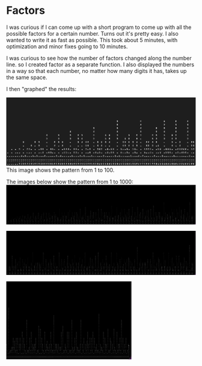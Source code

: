 # Factors

I was curious if I can come up with a short program to come up with all the possible factors for a certain number. 
Turns out it's pretty easy.
I also wanted to write it as fast as possible. This took about 5 minutes, with optimization and minor fixes going to 10 minutes.

I was curious to see how the number of factors changed along the number line. so I created factor as a separate function. I also displayed the numbers in a way so that each number, no matter how many digits it has, takes up the same space.

I then "graphed" the results:

![1 to 100](one.png)
This image shows the pattern from 1 to 100.



The images below show the pattern from 1 to 1000:
![1 to 1000](two.png)

![1 to 1000](three.png)

![1 to 1000](four.png)
